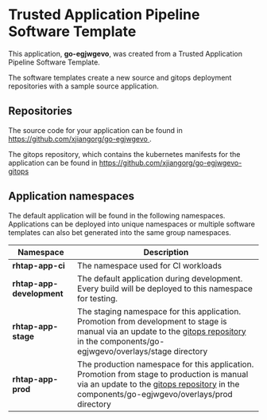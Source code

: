 # Trusted Application Pipeline Software Template

This application, **go-egjwgevo**, was created from a Trusted Application Pipeline Software Template.

The software templates create a new source and gitops deployment repositories with a sample source application. 

## Repositories

The source code for your application can be found in [https://github.com/xjiangorg/go-egjwgevo ](https://github.com/xjiangorg/go-egjwgevo ).
 
The gitops repository, which contains the kubernetes manifests for the application can be found in 
[https://github.com/xjiangorg/go-egjwgevo-gitops ](https://github.com/xjiangorg/go-egjwgevo-gitops ) 

## Application namespaces 

The default application will be found in the following namespaces. Applications can be deployed into unique namespaces or multiple software templates can also bet generated into the same group namespaces.  

|  Namespace   |  Description   |  
| -------- | -------- |
| **rhtap-app-ci** | The namespace used for CI workloads |
| **rhtap-app-development** | The default application during development. Every build will be deployed to this namespace for testing. |
| **rhtap-app-stage** | The staging namespace for this application. Promotion from development to stage is manual via an update to the [gitops repository](https://github.com/xjiangorg/go-egjwgevo-gitops ) in the components/go-egjwgevo/overlays/stage directory |
| **rhtap-app-prod** | The production namespace for this application. Promotion from stage to production is manual via an update to the [gitops repository](https://github.com/xjiangorg/go-egjwgevo-gitops ) in the components/go-egjwgevo/overlays/prod directory |